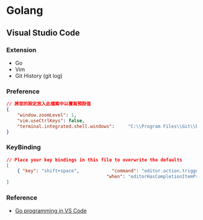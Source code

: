 # Golang

## Visual Studio Code

### Extension

* Go
* Vim
* Git History (git log)

### Preference

```json
// 將您的設定放入此檔案中以覆寫預設值
{
    "window.zoomLevel": 1,
    "vim.useCtrlKeys": false,
    "terminal.integrated.shell.windows":     "C:\\Program Files\\Git\\bin\\bash.exe"
}
```

### KeyBinding

```json
// Place your key bindings in this file to overwrite the defaults
[
    { "key": "shift+space",            "command": "editor.action.triggerSuggest",
                                     "when": "editorHasCompletionItemProvider && editorTextFocus && !editorReadonly" }
]
```

### Reference
* [Go programming in VS Code](https://code.visualstudio.com/docs/languages/go)